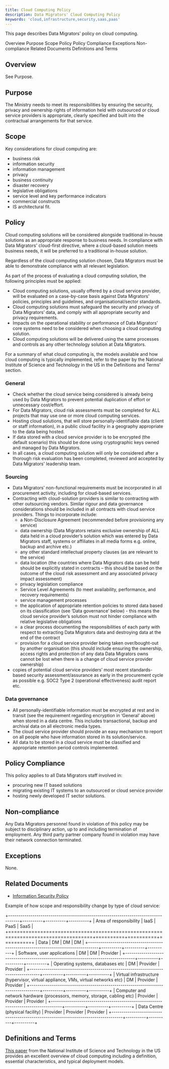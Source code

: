 ```yaml
---
title: Cloud Computing Policy
description: Data Migrators' Cloud Computing Policy 
keywords: 'cloud,infrastructure,security,saas,paas'
---
```


<PageDescription>

This page describes Data Migrators' policy on cloud computing.

</PageDescription>

<AnchorLinks>
  <AnchorLink>Overview</AnchorLink>
  <AnchorLink>Purpose</AnchorLink>
  <AnchorLink>Scope</AnchorLink>
  <AnchorLink>Policy</AnchorLink>
  <AnchorLink>Policy Compliance</AnchorLink>
  <AnchorLink>Exceptions</AnchorLink>
  <AnchorLink>Non-compliance</AnchorLink>
  <AnchorLink>Related Documents</AnchorLink>
  <AnchorLink>Definitions and Terms</AnchorLink>
</AnchorLinks>

## Overview

See Purpose.

## Purpose

The Ministry needs to meet its responsibilities by ensuring the security, privacy and ownership rights of information held with outsourced or cloud service providers is appropriate, clearly specified and built into the contractual arrangements for that service. 

## Scope

Key considerations for cloud computing are:

- business risk 
- information security
- information management 
- privacy
- business continuity 
- disaster recovery
- legislative obligations
- service level and key performance indicators
- commercial constructs
- IS architectural fit.

## Policy	

Cloud computing solutions will be considered alongside traditional in-house solutions as an appropriate response to business needs.  In compliance with Data Migrators' cloud-first directive, where a cloud-based solution meets business needs, it will be preferred to a traditional in-house solution.

Regardless of the cloud computing solution chosen, Data Migrators must be able to demonstrate compliance with all relevant legislation.

As part of the process of evaluating a cloud computing solution, the following principles must be applied:

- Cloud computing solutions, usually offered by a cloud service provider, will be evaluated on a case-by-case basis against Data Migrators' policies, principles and guidelines, and organisational/sector standards. 
- Cloud computing solutions must safeguard the security and privacy of Data Migrators’ data, and comply with all appropriate security and privacy requirements. 
- Impacts on the operational stability or performance of Data Migrators’ core systems need to be considered when choosing a cloud computing solution. 
- Cloud computing solutions will be delivered using the same processes and controls as any other technology solution at Data Migrators.
  
For a summary of what cloud computing is, the models available and how cloud computing is typically implemented, refer to the paper by the National Institute of Science and Technology in the US in the Definitions and Terms’ section.  
	
### General

- Check whether the cloud service being considered is already being used by Data Migrators to prevent potential duplication of effort or unnecessary cost/effort.
- For Data Migrators, cloud risk assessments must be completed for ALL projects that may use one or more cloud computing services.
- Hosting cloud solutions, that will store personally-identifiable data (client or staff information), in a public cloud facility in a geography appropriate to the data being hosted.
- If data stored with a cloud service provider is to be encrypted (the default scenario) this should be done using cryptographic keys owned and managed by Data Migrators. 
- In all cases, a cloud computing solution will only be considered after a thorough risk evaluation has been completed, reviewed and accepted by Data Migrators' leadership team.

### Sourcing

* Data Migrators’ non-functional requirements must be incorporated in all procurement activity, including for cloud-based services.
* Contracting with cloud-solution providers is similar to contracting with other outsourcing vendors.  Similar rigour and data governance considerations should be included in all contracts with cloud service providers.  Things to incorporate include:
  - a Non-Disclosure Agreement  (recommended before provisioning any service)
  - data ownership (Data Migrators retains exclusive ownership of ALL data held in a cloud provider’s solution which was entered by Data Migrators staff, systems or affiliates in all media forms e.g. online, backup and archive etc.)
  - any other standard intellectual property clauses (as are relevant to the service)
  - data location (the countries where Data Migrators data can be held should be explicitly stated in contracts – this should be based on the outcome of the cloud risk assessment and any associated privacy impact assessment)
  - privacy legislation compliance
  - Service Level Agreements (to meet availability, performance, and recovery requirements)
  - service management processes
  - the application of appropriate retention policies to stored data based on its classification (see ‘Data governance’ below) - this means the cloud service provider’s solution must not hinder compliance with relative legislative obligations
  - a clear process documenting the responsibilities of each party with respect to extracting Data Migrators data and destroying data at the end of the contract
  - provision for a cloud service provider being taken over/bought-out by another organisation (this should include ensuring the ownership, access rights and protection of any data Data Migrators owns cannot be lost when there is a change of cloud service provider ownership) 
* copies of potential cloud service providers’ most recent standards-based security assessment/assurance as early in the procurement cycle as possible e.g. SOC2 Type 2 (operational effectiveness) audit report etc.

### Data governance

- All personally-identifiable information must be encrypted at rest and in transit (see the requirement regarding encryption in ‘General’ above) when stored in a data centre.  This includes transactional, backup and archival data on all electronic media types.
- The cloud service provider should provide an easy mechanism to report on all people who have information stored in its solution/service.
- All data to be stored in a cloud service must be classified and appropriate retention period controls implemented.

## Policy Compliance

This policy applies to all Data Migrators staff involved in:
- procuring new IT based solutions
- migrating existing IT systems to an outsourced or cloud service provider
- hosting newly developed IT sector solutions.

## Non-compliance

Any Data Migrators personnel found in violation of this policy may be subject to disciplinary action, up to and including termination
of employment. Any third party partner company found in violation may have their network connection terminated.

## Exceptions

None.

## Related Documents

- [Information Security Policy](information_lifecycle_management_policy)

Example of how scope and responsibility change by type of cloud service:

+-----------------------------------------------------------------------------------+----------+----------+----------+
| Area of responsibility                                                            | IaaS     | PaaS     | SaaS     |
+===================================================================================+==========+==========+==========+
| Data                                                                              | DM       | DM       | DM       |
+-----------------------------------------------------------------------------------+----------+----------+----------+
| Software, user applications                                                       | DM       | DM       | Provider |
+-----------------------------------------------------------------------------------+----------+----------+----------+
| Operating systems, databases etc                                                  | DM       | Provider | Provider |
+-----------------------------------------------------------------------------------+----------+----------+----------+
| Virtual infrastructure (hypervisor, virtual appliance, VMs, virtual networks etc) | DM       | Provider | Provider |
+-----------------------------------------------------------------------------------+----------+----------+----------+
| Computer and network hardware (processors, memory, storage, cabling etc)          | Provider | Provider | Provider |
+-----------------------------------------------------------------------------------+----------+----------+----------+
| Data Centre (physical facility)                                                   | Provider | Provider | Provider |
+-----------------------------------------------------------------------------------+----------+----------+----------+


## Definitions and Terms

[This paper](http://nvlpubs.nist.gov/nistpubs/Legacy/SP/nistspecialpublication800-145.pdf) from the National Institute of Science and Technology in the US provides an excellent overview of cloud computing including a definition, essential characteristics, and typical deployment models.

